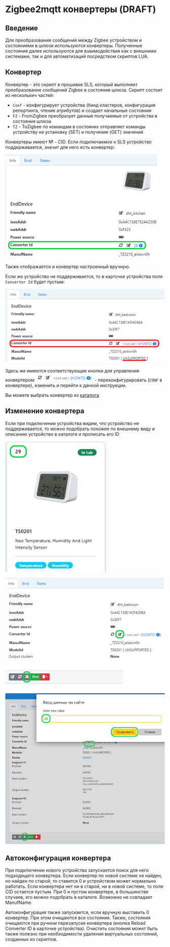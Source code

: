 # Zigbee2mqtt конвертеры (DRAFT)

## Введение

Для преобразования сообщений между Zigbee устройством и состояниями в шлюзе используются конвертеры. Полученные состояния далее используются для взаимодействия как с внешними системами, так и для автоматизаций посредством скриптов LUA.

## Конвертер

Конвертер - это скрипт в прошивке SLS, который выполняет преобразование сообщений Zigbee в состояния шлюза. Скрипт состоит из несколькич частей:

- `Conf` - конфигурирует устройства (бинд кластеров, конфигурация репортинга, чтение атрибутов) и создает начальные состояния
- `FZ` - FromZigbee преобразует данные получаемые от устройства в состояния шлюза
- `TZ` - ToZigbee по командам в состояних отправляет команды устройству на установку (SET) и получение (GET) значений

Конвертеры имеют № - CID. Если подключаемое к SLS устройство поддерживается, значит для него есть конвертер:

![устройство поддерживается](/img/converter_ok.png)

Также отображается и конвертер настроенный вручную.

Если же устройство не поддерживается, то в карточке устройства поле `Converter Id` будет пустым:

![устройство не поддерживается](/img/converter_no.png)

Здесь же имеются соответствующие кнопки для управления конвертером: ![кнопки](/img/converter_btn.png) - переконфигурировать (`CONF` в конвертере), изменить и перейти к данной инструкции.

Вы можете выбрать конвертер из [каталога](https://slsys.io/ru/action/supported_devices.html)

## Изменение конвертера

Если при подключении устройства видим, что устройство не  поддерживается, то можно подобрать похожее по внешнему виду и описанию устройство в каталоге и прописать его ID

![каталог](/img/converter_cat.png)

![смена CID](/img/converter_ch.png)

![смена CID](/img/converter_ch2.png)

## Автоконфигурация конвертера

При подключении нового устройства запускается поиск для него подходящего конвертера. Если конвертер по новой системе не найден, но найден по старой, то ставится 0 и устройством может нормально работать. Если конвертера нет ни в старой, ни в новой системе, то поле CID остается пустым. При 0 и пустом конвертере, в большинстве случаев, его можно подобрать в каталоге. Возможно не совпадает ManufName.

Автоконфигурация также запускается, если вручную выставить 0 конвертер. При этом очищаются все состояния. Также, состояния очищаются при ручном перезапуске конвертера (кнопка Reload Converter ID в карточке устройства). Очистить состояния может быть также полезно при необходимости удаления виртуальных состояний, созданных из скриптов.
